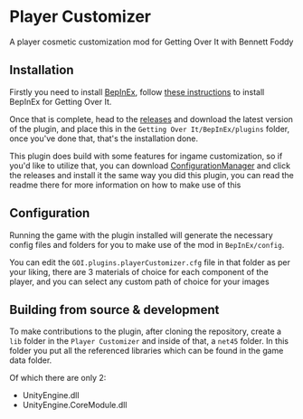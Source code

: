 # Player Customizer
A player cosmetic customization mod for Getting Over It with Bennett Foddy

## Installation
Firstly you need to install [BepInEx](https://github.com/BepInEx/BepInEx/releases), follow [these instructions](https://docs.bepinex.dev/articles/user_guide/installation/index.html) to install BepInEx for Getting Over It.

Once that is complete, head to the [releases](https://github.com/The-head-obamid/GOI-Player-Customizer/releases) and download the latest version of the plugin, and place this in the  `Getting Over It/BepInEx/plugins` folder, once you've done that, that's the installation done.

This plugin does build with some features for ingame customization, so if you'd like to utilize that, you can download [ConfigurationManager](https://github.com/BepInEx/BepInEx.ConfigurationManager) and click the releases and install it the same way you did this plugin, you can read the readme there for more information on how to make use of this

## Configuration
Running the game with the plugin installed will generate the necessary config files and folders for you to make use of the mod in `BepInEx/config`.

You can edit the `GOI.plugins.playerCustomizer.cfg` file in that folder as per your liking, there are 3 materials of choice for each component of the player, and you can select any custom path of choice for your images

## Building from source & development
To make contributions to the plugin, after cloning the repository, create a `lib` folder in the `Player Customizer` and inside of that, a `net45` folder.  In this folder you put all the referenced libraries which can be found in the game data folder.

Of which there are only 2:
* UnityEngine.dll
* UnityEngine.CoreModule.dll
